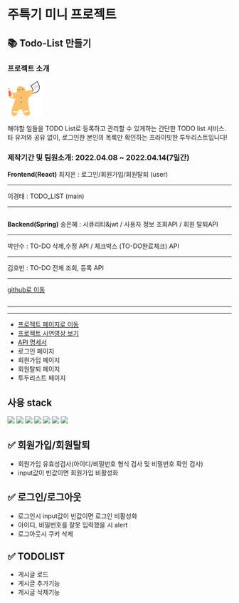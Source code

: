 # 주특기 미니 프로젝트
## 📚 Todo-List 만들기
### 프로젝트 소개

<img src="/src/shared/cookieman.png">

해야할 일들을 TODO List로 등록하고 관리할 수 있게하는 간단한 TODO list 서비스. 타 유저와 공유 없이, 로그인한 본인의 목록만 확인하는 프라이빗한 투두리스트입니다!

### 제작기간 및 팀원소개: 2022.04.08 ~ 2022.04.14(7일간)
<div>
  <table>
    <strong>Frontend(React)</strong>
    최지은 : 로그인/회원가입/회원탈퇴 (user)<hr>
    이경태 : TODO_LIST (main)<hr>
  </table>
  <table>
    <strong>Backend(Spring)</strong>
    송은혜 : 시큐리티&jwt / 사용자 정보 조회API / 회원 탈퇴API<hr>
    박만수 : TO-DO 삭제,수정 API / 체크박스 (TO-DO완료체크) API<hr>
    김호빈 : TO-DO 전체 조회, 등록 API<hr>
    <a href="https://github.com/EunheaSong/99List">github로 이동</a>
  </table>
</div>
<hr>
<hr>
<div>

- <a href="http://mytodolist1.s3-website.ap-northeast-2.amazonaws.com/">프로젝트 페이지로 이동</a>
- <a href="https://youtu.be/a1686CgCQDY">프로젝트 시연영상 보기</a>
- <a href="https://teamsparta.notion.site/Chapter-4-W6-8be842fb74b84dd1bb8249ed7c52039d">API 명세서</a>
- 로그인 페이지
- 회원가입 페이지
- 회원탈퇴 페이지
- 투두리스트 페이지

</div>

## 사용 stack

<div>
<img src="https://img.shields.io/badge/React-61DAFB?style=flat-square&logo=React&logoColor=white"/>
<img src="https://img.shields.io/badge/Create React App-09D3AC?style=flat-square&logo=Create React App&logoColor=white"/>
<img src="https://img.shields.io/badge/React Router-CA4245?style=flat-square&logo=React Router&logoColor=white"/>
<img src="https://img.shields.io/badge/styled-components-DB7093?style=flat-square&logo=styled-components&logoColor=white"/>
<img src="https://img.shields.io/badge/Amazon S3-569A31?style=flat-square&logo=Amazon S3&logoColor=white"/>
<img src="https://img.shields.io/badge/Redux-764ABC?style=flat-square&logo=Redux&logoColor=white"/>
<img src="https://img.shields.io/badge/JavaScript-F7DF1E?style=flat-square&logo=JavaScript&logoColor=white"/>
</div>

## ✅ 회원가입/회원탈퇴

- 회원가입 유효성검사(아이디/비밀번호 형식 검사 및 비밀번호 확인 검사)
- input값이 빈값이면 회원가입 비활성화

## ✅ 로그인/로그아웃

- 로그인시 input값이 빈값이면 로그인 비활성화
- 아이디, 비밀번호를 잘못 입력했을 시 alert
- 로그아웃시 쿠키 삭제

## ✅ TODOLIST

- 게시글 로드
- 게시글 추가기능
- 게시글 삭제기능